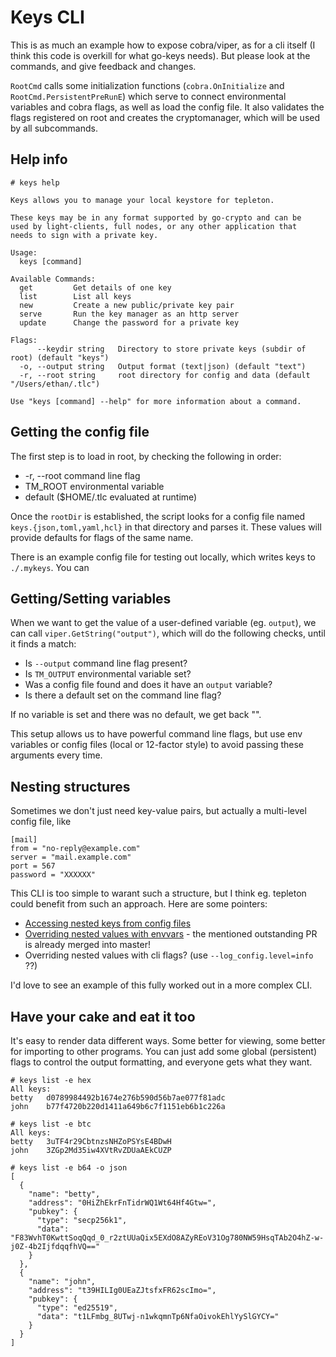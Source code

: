 # Keys CLI

This is as much an example how to expose cobra/viper, as for a cli itself
(I think this code is overkill for what go-keys needs). But please look at
the commands, and give feedback and changes.

`RootCmd` calls some initialization functions (`cobra.OnInitialize` and `RootCmd.PersistentPreRunE`) which serve to connect environmental variables and cobra flags, as well as load the config file. It also validates the flags registered on root and creates the cryptomanager, which will be used by all subcommands.

## Help info

```
# keys help

Keys allows you to manage your local keystore for tepleton.

These keys may be in any format supported by go-crypto and can be
used by light-clients, full nodes, or any other application that
needs to sign with a private key.

Usage:
  keys [command]

Available Commands:
  get         Get details of one key
  list        List all keys
  new         Create a new public/private key pair
  serve       Run the key manager as an http server
  update      Change the password for a private key

Flags:
      --keydir string   Directory to store private keys (subdir of root) (default "keys")
  -o, --output string   Output format (text|json) (default "text")
  -r, --root string     root directory for config and data (default "/Users/ethan/.tlc")

Use "keys [command] --help" for more information about a command.
```

## Getting the config file

The first step is to load in root, by checking the following in order:

* -r, --root command line flag
* TM_ROOT environmental variable
* default ($HOME/.tlc evaluated at runtime)

Once the `rootDir` is established, the script looks for a config file named `keys.{json,toml,yaml,hcl}` in that directory and parses it.  These values will provide defaults for flags of the same name.

There is an example config file for testing out locally, which writes keys to `./.mykeys`.  You can

## Getting/Setting variables

When we want to get the value of a user-defined variable (eg. `output`), we can call `viper.GetString("output")`, which will do the following checks, until it finds a match:

* Is `--output` command line flag present?
* Is `TM_OUTPUT` environmental variable set?
* Was a config file found and does it have an `output` variable?
* Is there a default set on the command line flag?

If no variable is set and there was no default, we get back "".

This setup allows us to have powerful command line flags, but use env variables or config files (local or 12-factor style) to avoid passing these arguments every time.

## Nesting structures

Sometimes we don't just need key-value pairs, but actually a multi-level config file, like

```
[mail]
from = "no-reply@example.com"
server = "mail.example.com"
port = 567
password = "XXXXXX"
```

This CLI is too simple to warant such a structure, but I think eg. tepleton could benefit from such an approach.  Here are some pointers:

* [Accessing nested keys from config files](https://github.com/spf13/viper#accessing-nested-keys)
* [Overriding nested values with envvars](https://www.netlify.com/blog/2016/09/06/creating-a-microservice-boilerplate-in-go/#nested-config-values) - the mentioned outstanding PR is already merged into master!
* Overriding nested values with cli flags? (use `--log_config.level=info` ??)

I'd love to see an example of this fully worked out in a more complex CLI.

## Have your cake and eat it too

It's easy to render data different ways.  Some better for viewing, some better for importing to other programs.  You can just add some global (persistent) flags to control the output formatting, and everyone gets what they want.

```
# keys list -e hex
All keys:
betty   d0789984492b1674e276b590d56b7ae077f81adc
john    b77f4720b220d1411a649b6c7f1151eb6b1c226a

# keys list -e btc
All keys:
betty   3uTF4r29CbtnzsNHZoPSYsE4BDwH
john    3ZGp2Md35iw4XVtRvZDUaAEkCUZP

# keys list -e b64 -o json
[
  {
    "name": "betty",
    "address": "0HiZhEkrFnTidrWQ1Wt64Hf4Gtw=",
    "pubkey": {
      "type": "secp256k1",
      "data": "F83WvhT0KwttSoqQqd_0_r2ztUUaQix5EXdO8AZyREoV31Og780NW59HsqTAb2O4hZ-w-j0Z-4b2IjfdqqfhVQ=="
    }
  },
  {
    "name": "john",
    "address": "t39HILIg0UEaZJtsfxFR62scImo=",
    "pubkey": {
      "type": "ed25519",
      "data": "t1LFmbg_8UTwj-n1wkqmnTp6NfaOivokEhlYySlGYCY="
    }
  }
]
```
